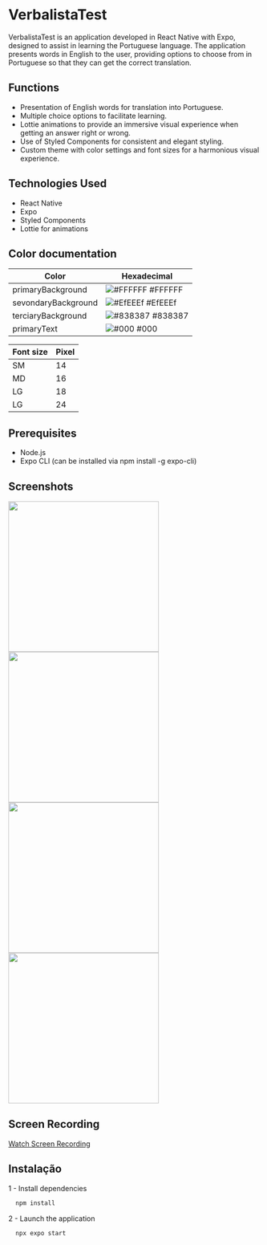 # VerbalistaTest

VerbalistaTest is an application developed in React Native with Expo, designed to assist in learning the Portuguese language. The application presents words in English to the user, providing options to choose from in Portuguese so that they can get the correct translation.

## Functions

- Presentation of English words for translation into Portuguese.
- Multiple choice options to facilitate learning.
- Lottie animations to provide an immersive visual experience when getting an answer right or wrong.
- Use of Styled Components for consistent and elegant styling.
- Custom theme with color settings and font sizes for a harmonious visual experience.

## Technologies Used

- React Native
- Expo
- Styled Components
- Lottie for animations

## Color documentation

| Color               | Hexadecimal                                                      |
| ------------------- | ---------------------------------------------------------------- |
| primaryBackground   | ![#FFFFFF](https://via.placeholder.com/10/FFFFFF?text=+) #FFFFFF |
| sevondaryBackground | ![#EfEEEf](https://via.placeholder.com/10/EfEEEf?text=+) #EfEEEf |
| terciaryBackground  | ![#838387](https://via.placeholder.com/10/838387?text=+) #838387 |
| primaryText         | ![#000](https://via.placeholder.com/10/000?text=+) #000       |

| Font size | Pixel |
| --------- | ----- |
| SM        | 14    |
| MD        | 16    |
| LG        | 18    |
| LG        | 24    |

## Prerequisites

- Node.js
- Expo CLI (can be installed via npm install -g expo-cli)

## Screenshots

<img src="https://user-images.githubusercontent.com/83882868/285293807-cac17a88-2b68-49f7-a4a1-fd3b33d52b2b.png" width="300">
<img src="https://user-images.githubusercontent.com/83882868/285293810-4d11d639-9c93-4c10-89a4-d7c5fd55e5b0.png" width="300">
<img src="https://user-images.githubusercontent.com/83882868/285293814-be3620b2-3bc2-4bc2-b37c-e4a3251bf423.png" width="300">
<img src="https://user-images.githubusercontent.com/83882868/285293817-8863d187-f28d-4a1a-b294-25fbf8a0021e.png" width="300">


## Screen Recording

[Watch Screen Recording](https://youtube.com/shorts/lkaR0vGVGyA?feature=share)


## Instalação

1 - Install dependencies

```bash
  npm install
```

2 - Launch the application

```bash
  npx expo start
```

